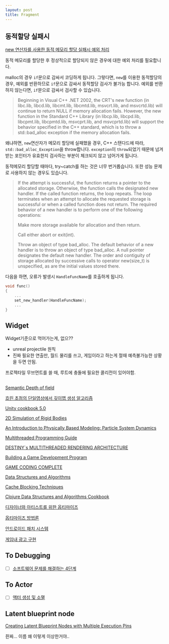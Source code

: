 ```yaml
---
layout: post
title: Fragment
---
```


## 동적할당 실패시

[new 연산자를 사용한 동적 메모리 할당 실패시 예외 처리](https://kuaaan.tistory.com/123)

동적 메모리를 할당한 후 정상적으로 할당되지 않은 경우에 대한 예외 처리를 필요합니다.

malloc의 경우 `if`문으로 감싸서 코딩하게 됩니다. 그렇다면, `new`를 이용한 동적할당의 경우, 예외를 반환하므로 `if`문으로 감싸서 동적할당 검사가 불가능 합니다. 예외를 반환하지 않는다면, `if`문으로 감싸서 검사할 수 있습니다.

> Beginning in Visual C++ .NET 2002, the CRT's new function (in libc.lib, libcd.lib, libcmt.lib, libcmtd.lib, msvcrt.lib, and msvcrtd.lib) will continue to return NULL if memory allocation fails. However, the new function in the Standard C++ Library (in libcp.lib, libcpd.lib, libcpmt.lib, libcpmtd.lib, msvcprt.lib, and msvcprtd.lib) will support the behavior specified in the C++ standard, which is to throw a std::bad_alloc exception if the memory allocation fails.

왜냐하면, `new`연산자가 메모리 할당에 실패했을 경우, C++ 스탠다드에 따라, `std::bad_alloc_Exception`을 throw합니다. `exception`이 `throw`되었기 때문에 넘겨받는 포인터가 유효한지 검사하는 부분이 체크되지 않고 넘어가게 됩니다.

동적메모리 할당할 때마다, try~catch를 하는 것은 너무 번거롭습니다. 또한 성능 문제로 사용하지 않는 경우도 있습니다.

> If the attempt is successful, the function returns a pointer to the allocated storage. Otherwise, the function calls the designated new handler. If the called function returns, the loop repeats. The loop terminates when an attempt to allocate the requested storage is successful or when a called function does not return.
> The required behavior of a new handler is to perform one of the following operations: 
> 
> Make more storage available for allocation and then return.
> 
> Call either abort or exit(int).
> 
> Throw an object of type bad_alloc.
> The default behavior of a new handler is to throw an object of type bad_alloc. A null pointer designates the default new handler.
> The order and contiguity of storage allocated by successive calls to operator new(size_t) is unspecified, as are the initial values stored there.

다음을 하면, 오류가 발생시 `HandleFuncName`를 호출하게 됩니다.

```cpp
void func()
{
    ...
    set_new_handler(HandleFuncName);
    ...
}
```

## Widget

Widget기준으로 먹어가는게, 없으??

* unreal projectile 원칙
* 진짜 필요한 연출만, 월드 물리를 쓰고, 게임이라고 하는게 절때 예측불가능한 상황을 두면 안됨.

프로젝타일 무브먼트를 쓸 때, 루트에 충돌에 필요한 콜리전이 있어야함.

##

[Semantic Depth of field](https://www.researchgate.net/publication/221005996_Semantic_Depth_of_Field)

[흐린 초점의 단일영상에서 깊이맵 생성 알고리즘](https://www.koreascience.or.kr/article/JAKO201618155388725.pdf)

[Unity cookbook 5.0](https://files.isec.pt/DOCUMENTOS/SERVICOS/BIBLIO/Documentos%20de%20acesso%20remoto/Unity-5x-Cookbook_Smith.pdf)

[2D Simulation of Rigid Bodies](https://www.draknek.org/physics/cs310-report.pdf)

[An Introduction to Physically Based Modeling: Particle System Dynamics](https://www.cs.cmu.edu/~baraff/pbm/particles.pdf)

[Multithreaded Programming Guide](https://docs.oracle.com/cd/E26502_01/pdf/E35303.pdf)

[DESTINY`s MULTITHREADED RENDERING ARCHITECTURE](https://advances.realtimerendering.com/destiny/gdc_2015/Tatarchuk_GDC_2015__Destiny_Renderer_web.pdf)

[Building a Game Development Program](https://www.researchgate.net/publication/2956931_Building_a_Game_Development_Program)

[GAME CODING COMPLETE](https://canvas.projekti.info/ebooks/Game%20Coding%20Complete%20-%204th%20Edition.pdf)

[Data Structures and Algorithms](https://www.cs.bham.ac.uk/~jxb/DSA/dsa.pdf)

[Cache Blocking Techniques](https://www.intel.com/content/www/us/en/developer/articles/technical/cache-blocking-techniques.html)

[Clojure Data Structures and Algorithms Cookbook](https://bbooks.info/b/w/d8b17bf53d1477647b43b9cc60bfb64cb7e2c276/clojure-data-structures-and-algorithms-cookbook.pdf)

[디자이너와 아티스트를 위한 옵티마이즈](https://docs.unrealengine.com/4.27/en-US/TestingAndOptimization/PerformanceAndProfiling/Guidelines/)

[옵티마이즈 방법론](https://docs.unrealengine.com/4.26/en-US/TestingAndOptimization/)

[안드로이드 패치 시스템](https://ballbot.tistory.com/38)

[게임내 광고 구현](https://docs.unrealengine.com/4.27/ko/SharingAndReleasing/Mobile/Ads/)

## To Debugging

- [ ] [소프트웨어 문제를 해결하는 4단계](https://www.hanbit.co.kr/channel/category/category_view.html?cms_code=CMS8508522519)


## To Actor

- [ ] [액터 생성 및 소멸](https://docs.unrealengine.com/4.27/en-US/ProgrammingAndScripting/SpawnAndDestroyActors/)


## Latent blueprint node

[Creating Latent Blueprint Nodes with Multiple Execution Pins](https://www.orfeasel.com/creating-latent-blueprint-nodes-with-multiple-execution-pins/)

쥔짜... 이름 왜 이렇게 이상한거야..

